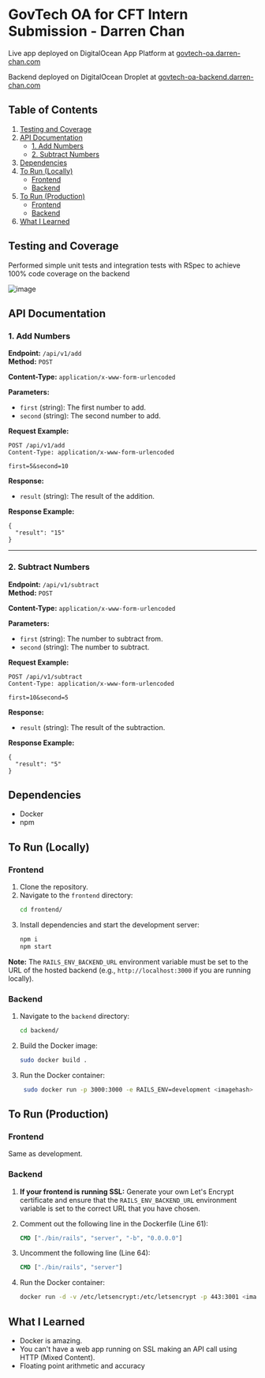 # GovTech OA for CFT Intern Submission - Darren Chan

Live app deployed on DigitalOcean App Platform at 
[govtech-oa.darren-chan.com](https://govtech-oa.darren-chan.com)  

Backend deployed on DigitalOcean Droplet at 
[govtech-oa-backend.darren-chan.com](https://govtech-oa-backend.darren-chan.com)

## Table of Contents

1. [Testing and Coverage](#testing-and-coverage)
2. [API Documentation](#api-documentation)
   - [1. Add Numbers](#1-add-numbers)
   - [2. Subtract Numbers](#2-subtract-numbers)
3. [Dependencies](#dependencies)
4. [To Run (Locally)](#to-run-locally)
   - [Frontend](#frontend)
   - [Backend](#backend)
5. [To Run (Production)](#to-run-production)
   - [Frontend](#frontend-1)
   - [Backend](#backend-1)
6. [What I Learned](#what-i-learned)


## Testing and Coverage
Performed simple unit tests and integration tests with RSpec to achieve 100% code coverage on the backend

![image](https://github.com/user-attachments/assets/514cc496-2205-4e9f-b8bc-5518632b658c)


## API Documentation

### 1. Add Numbers

**Endpoint:** `/api/v1/add`  
**Method:** `POST`  

**Content-Type:** `application/x-www-form-urlencoded`  

**Parameters:**
- `first` (string): The first number to add.
- `second` (string): The second number to add.

**Request Example:**
```
POST /api/v1/add
Content-Type: application/x-www-form-urlencoded

first=5&second=10
```

**Response:**
- `result` (string): The result of the addition.

**Response Example:**
```
{
  "result": "15"
}
```

---

### 2. Subtract Numbers

**Endpoint:** `/api/v1/subtract`  
**Method:** `POST`  

**Content-Type:** `application/x-www-form-urlencoded`  

**Parameters:**
- `first` (string): The number to subtract from.
- `second` (string): The number to subtract.

**Request Example:**
```
POST /api/v1/subtract
Content-Type: application/x-www-form-urlencoded

first=10&second=5
```

**Response:**
- `result` (string): The result of the subtraction.

**Response Example:**
```
{
  "result": "5"
}
```
## Dependencies
- Docker
- npm

## To Run (Locally)

### Frontend
1. Clone the repository.
2. Navigate to the `frontend` directory:
    ```bash
    cd frontend/
    ```
3. Install dependencies and start the development server:
    ```bash
    npm i
    npm start
    ```

**Note:** The `RAILS_ENV_BACKEND_URL` environment variable must be set to the URL of the hosted backend (e.g., `http://localhost:3000` if you are running locally).

### Backend
1. Navigate to the `backend` directory:

    ```bash
    cd backend/
    ```
3. Build the Docker image:

    ```bash
    sudo docker build .
    ```
4. Run the Docker container:

   ```bash
    sudo docker run -p 3000:3000 -e RAILS_ENV=development <imagehash>
    ```

## To Run (Production)

### Frontend
Same as development.

### Backend
1. **If your frontend is running SSL:** Generate your own Let's Encrypt certificate and ensure that the `RAILS_ENV_BACKEND_URL` environment variable is set to the correct URL that you have chosen.

2. Comment out the following line in the Dockerfile (Line 61):
    ```Dockerfile
    CMD ["./bin/rails", "server", "-b", "0.0.0.0"]
    ```

3. Uncomment the following line (Line 64):
    ```Dockerfile
    CMD ["./bin/rails", "server"]
    ```

4. Run the Docker container:
    ```bash
    docker run -d -v /etc/letsencrypt:/etc/letsencrypt -p 443:3001 <image hash here>
    ```

## What I Learned
- Docker is amazing.
- You can't have a web app running on SSL making an API call using HTTP (Mixed Content).
- Floating point arithmetic and accuracy

